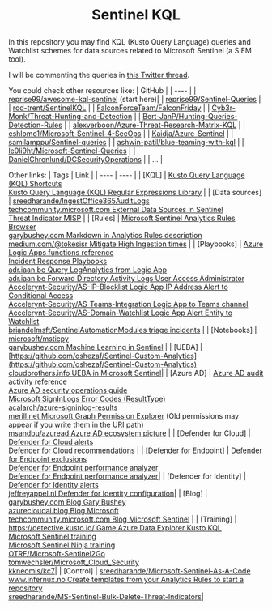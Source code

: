 # <p align="center">Sentinel KQL</p>
In this repository you may find KQL (Kusto Query Language) queries and Watchlist schemes for data sources related to Microsoft Sentinel (a SIEM tool).

I will be commenting the queries in [this Twitter thread](https://twitter.com/ep3p/status/1556248792269066241).

You could check other resources like:
| GitHub |
| ---- |
| [reprise99/awesome-kql-sentinel](https://github.com/reprise99/awesome-kql-sentinel) (start here)|
| [reprise99/Sentinel-Queries](https://github.com/reprise99/Sentinel-Queries) |
| [rod-trent/SentinelKQL](https://github.com/rod-trent/SentinelKQL) |
| [FalconForceTeam/FalconFriday](https://github.com/FalconForceTeam/FalconFriday) |
| [Cyb3r-Monk/Threat-Hunting-and-Detection](https://github.com/Cyb3r-Monk/Threat-Hunting-and-Detection) |
| [Bert-JanP/Hunting-Queries-Detection-Rules](https://github.com/Bert-JanP/Hunting-Queries-Detection-Rules) |
| [alexverboon/Azure-Threat-Research-Matrix-KQL](https://github.com/alexverboon/Azure-Threat-Research-Matrix-KQL) |
| [eshlomo1/Microsoft-Sentinel-4-SecOps](https://github.com/eshlomo1/Microsoft-Sentinel-4-SecOps) |
| [Kaidja/Azure-Sentinel](https://github.com/Kaidja/Azure-Sentinel) |
| [samilamppu/Sentinel-queries](https://github.com/samilamppu/Sentinel-queries) |
| [ashwin-patil/blue-teaming-with-kql](https://github.com/ashwin-patil/blue-teaming-with-kql) |
| [le0li9ht/Microsoft-Sentinel-Queries](https://github.com/le0li9ht/Microsoft-Sentinel-Queries) |
| [DanielChronlund/DCSecurityOperations](https://github.com/DanielChronlund/DCSecurityOperations) |
| ... |

Other links:
| Tags | Link |
| ---- | ---- |
| [KQL] | [Kusto Query Language (KQL) Shortcuts](https://docs.microsoft.com/en-us/azure/data-explorer/kusto/tools/kusto-explorer-shortcuts) <br /> [Kusto Query Language (KQL) Regular Expressions Library](https://docs.microsoft.com/en-us/azure/data-explorer/kusto/query/re2-library) |
| [Data sources] | [sreedharande/IngestOffice365AuditLogs](https://github.com/sreedharande/IngestOffice365AuditLogs) <br /> [techcommunity.microsoft.com External Data Sources in Sentinel](https://techcommunity.microsoft.com/t5/microsoft-sentinel-blog/using-external-data-sources-to-enrich-network-logs-using-azure/ba-p/1450345) <br /> [Threat Indicator MISP](https://github.com/Cyberlorians/Articles/blob/main/MISPTISetup.md) |
| [Rules] | [Microsoft Sentinel Analytics Rules Browser](https://analyticsrules.exchange/) <br /> [garybushey.com Markdown in Analytics Rules description](https://garybushey.com/2022/08/07/use-an-analytic-rules-description-for-remediation-steps/) <br /> [medium.com/@tokesisr Mitigate High Ingestion times](https://medium.com/@tokesisr/ingestion-time-will-tell-df7845170e53) |
| [Playbooks] | [Azure Logic Apps functions reference](https://docs.microsoft.com/en-us/azure/logic-apps/workflow-definition-language-functions-reference) <br /> [Incident Response Playbooks](https://docs.microsoft.com/en-us/security/compass/incident-response-playbooks) <br /> [adr.iaan.be Query LogAnalytics from Logic App](https://adr.iaan.be/blog/querying-log-analytics-from-logic-apps/) <br /> [adr.iaan.be Forward Directory Activity Logs User Access Administrator](https://adr.iaan.be/blog/adding-directory-activity-logs-to-microsoft-sentinel/) <br /> [Accelerynt-Security/AS-IP-Blocklist Logic App IP Address Alert to Conditional Access](https://github.com/Accelerynt-Security/AS-IP-Blocklist) <br /> [Accelerynt-Security/AS-Teams-Integration Logic App to Teams channel](https://github.com/Accelerynt-Security/AS-Teams-Integration) <br /> [Accelerynt-Security/AS-Domain-Watchlist Logic App Alert Entity to Watchlist](https://github.com/Accelerynt-Security/AS-Domain-Watchlist) <br /> [briandelmsft/SentinelAutomationModules triage incidents](https://github.com/briandelmsft/SentinelAutomationModules) |
| [Notebooks] | [microsoft/msticpy](https://github.com/microsoft/msticpy) <br /> [garybushey.com Machine Learning in Sentinel](https://garybushey.com/2022/10/09/bring-your-own-machine-learning-in-microsoft-sentinel/) |
| [UEBA] | [https://github.com/oshezaf/Sentinel-Custom-Analytics](https://github.com/oshezaf/Sentinel-Custom-Analytics) <br /> [cloudbrothers.info UEBA in Microsoft Sentinel](https://cloudbrothers.info/en/microsoft-sentinel-ueba/)|
| [Azure AD] | [Azure AD audit activity reference](https://docs.microsoft.com/en-us/azure/active-directory/reports-monitoring/reference-audit-activities) <br /> [Azure AD security operations guide](https://docs.microsoft.com/en-us/azure/active-directory/fundamentals/security-operations-introduction) <br /> [Microsoft SignInLogs Error Codes (ResultType)](https://login.microsoftonline.com/error) <br /> [acalarch/azure-signinlog-results](https://github.com/acalarch/azure-signinlog-results/blob/main/signinlog-results.txt) <br /> [merill.net Microsoft Graph Permission Explorer](https://graphpermissions.merill.net/index.html) (Old permissions may appear if you write them in the URI path) <br /> [msandbu/azuread Azure AD ecosystem picture](https://github.com/msandbu/azuread/blob/main/AzureAD%20Big%20picture.jpg) |
| [Defender for Cloud] | [Defender for Cloud alerts](https://learn.microsoft.com/en-us/azure/defender-for-cloud/alerts-reference) <br /> [Defender for Cloud recommendations](https://learn.microsoft.com/en-us/azure/defender-for-cloud/recommendations-reference) |
| [Defender for Endpoint] | [Defender for Endpoint exclusions](https://cloudbrothers.info/en/guide-to-defender-exclusions/) <br /> [Defender for Endpoint performance analyzer](https://learn.microsoft.com/en-us/microsoft-365/security/defender-endpoint/tune-performance-defender-antivirus) <br /> [Defender for Endpoint performance analyzer](https://twitter.com/SwiftOnSecurity/status/1575625955766194176)|
| [Defender for Identity] | [Defender for Identity alerts](https://learn.microsoft.com/en-us/defender-for-identity/alerts-overview) <br /> [jeffreyappel.nl Defender for Identity configuration](https://jeffreyappel.nl/how-to-implement-defender-for-identity-and-configure-all-prerequisites/)|
| [Blog] | [garybushey.com Blog Gary Bushey](https://garybushey.com/) <br /> [azurecloudai.blog Blog Microsoft](https://azurecloudai.blog/) <br /> [techcommunity.microsoft.com Blog Microsoft Sentinel](https://techcommunity.microsoft.com/t5/microsoft-sentinel-blog/bg-p/MicrosoftSentinelBlog) |
| [Training] | [https://detective.kusto.io/ Game Azure Data Explorer Kusto KQL](https://detective.kusto.io/) <br /> [Microsoft Sentinel training](https://learn.microsoft.com/en-us/azure/sentinel/skill-up-resources) <br /> [Microsoft Sentinel Ninja training](https://techcommunity.microsoft.com/t5/microsoft-sentinel-blog/become-a-microsoft-sentinel-ninja-the-complete-level-400/ba-p/1246310) <br /> [OTRF/Microsoft-Sentinel2Go](https://github.com/OTRF/Microsoft-Sentinel2Go)  <br /> [tomwechsler/Microsoft_Cloud_Security](https://github.com/tomwechsler/Microsoft_Cloud_Security) <br /> [kkneomis/kc7](https://github.com/kkneomis/kc7)|
| [Control] | [sreedharande/Microsoft-Sentinel-As-A-Code](https://github.com/sreedharande/Microsoft-Sentinel-As-A-Code) <br /> [www.infernux.no Create templates from your Analytics Rules to start a repository](https://www.infernux.no/MicrosoftSentinel-TemplateAnalyticRules/) <br /> [sreedharande/MS-Sentinel-Bulk-Delete-Threat-Indicators](https://github.com/sreedharande/MS-Sentinel-Bulk-Delete-Threat-Indicators)|
